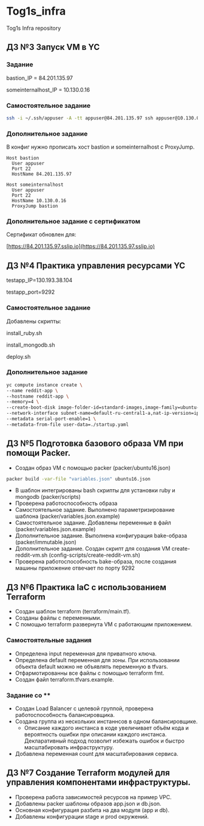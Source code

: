 # Tog1s_infra
Tog1s Infra repository

## ДЗ №3 Запуск VM в YC

### Задание

bastion_IP = 84.201.135.97

someinternalhost_IP = 10.130.0.16

### Самостоятельное задание

```bash
ssh -i ~/.ssh/appuser -A -tt appuser@84.201.135.97 ssh appuser@10.130.0.16
```

### Дополнительное задание

В конфиг нужно прописать хост bastion и someinternalhost с ProxyJump.

```
Host bastion
  User appuser
  Port 22
  HostName 84.201.135.97

Host someinternalhost
  User appuser
  Port 22
  HostName 10.130.0.16
  ProxyJump bastion
```

### Дополнительное задание с сертификатом

Сертификат обновлен для:

[https://84.201.135.97.sslip.io](https://84.201.135.97.sslip.io)

## ДЗ №4 Практика управления ресурсами YC

testapp_IP=130.193.38.104

testapp_port=9292

### Самостоятельное задание

Добавлены скрипты:

install_ruby.sh

install_mongodb.sh

deploy.sh

### Дополнительное задание

```bash
yc compute instance create \
--name reddit-app \
--hostname reddit-app \
--memory=4 \
--create-boot-disk image-folder-id=standard-images,image-family=ubuntu-1604-lts,size=10GB \
--network-interface subnet-name=default-ru-central1-a,nat-ip-version=ipv4 \
--metadata serial-port-enable=1 \
--metadata-from-file user-data=./startup.yaml
```

## ДЗ №5 Подготовка базового образа VM при помощи Packer.

- Создан образ VM с помощью packer (packer/ubuntu16.json)
```bash
packer build -var-file "variables.json" ubuntu16.json
```
- В шаблон интегрированы bash скрипты для установки ruby и mongodb (packer/scripts)
- Проверена работоспособность образа
- Самостоятельное задание. Выполнено параметризирование шаблона (packer/variables.json.example)
- Самостоятельное задание. Добавлены переменные в файл (packer/variables.json.example)
- Дополнительное задание. Выполнена конфигурация bake-образа (packer/immutable.json)
- Дополнительное задание. Создан скрипт для создания VM create-reddit-vm.sh (config-scripts/create-reddit-vm.sh)
- Проверена работоспособность bake-образа, после создания машины приложение отвечает по порту 9292

## ДЗ №6 Практика IaC с использованием Terraform

- Создан шаблон terraform (terraform/main.tf).
- Созданы файлы с переменными.
- С помощью terraform развернута VM с работающим приложением.

### Самостоятельные задания

- Определена input переменная для приватного ключа.
- Определена default переменная для зоны. При использовании объекта default можно не объявлять переменную в tfvars.
- Отфармотированны все файлы с помощью terraform fmt.
- Создан файл terraform.tfvars.example.

### Задание со **

- Создан Load Balancer с целевой группой, проверена работоспособность балансировщика.
- Создана группа из нескольких инстаннсов в одном балансировщике.
  - Описание каждого инстанса в коде увеличивает объём кода и вероятность ошибки при описании каждого инстанса. Декларативный подход позволит избежать ошибок и быстро масштабировать инфраструктуру.
- Добавлена переменная count для масштабирования сервиса.

## ДЗ №7 Создание Terraform модулей для управления компонентами инфраструктуры.

- Проверена работа зависимостей ресурсов на пример VPC.
- Добавлены packer шаблоны образов app.json и db.json.
- Основная конфигурация разбита на два модуля (app и db).
- Добавлены конфигурации stage и prod окружений.
